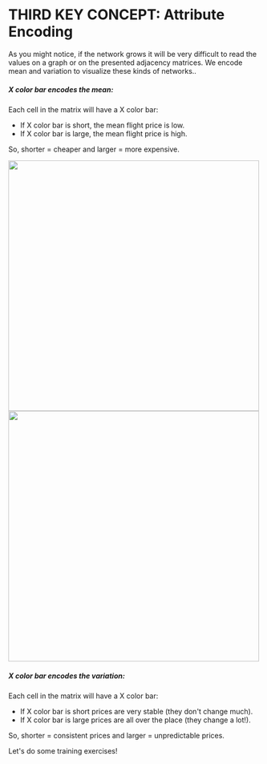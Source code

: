 # THIRD KEY CONCEPT: Attribute Encoding

As you might notice, if the network grows it will be very difficult to read the values on a graph or on the presented adjacency matrices. We encode mean and variation to visualize these kinds of networks..

##### X color bar encodes the mean:

Each cell in the matrix will have a X color bar:

- If X color bar is short, the mean flight price is low.
- If X color bar is large, the mean flight price is high.

So, shorter = cheaper and larger = more expensive.

<img src='./matrices/assets/images/mean_legend_barchart.svg' style="width:500px;">

<img src='./matrices/assets/images/std_legend_barchart.svg' style="width:500px;">

##### X color bar encodes the variation:

Each cell in the matrix will have a X color bar:

- If X color bar is short prices are very stable (they don't change much).
- If X color bar is large prices are all over the place (they change a lot!).

So, shorter = consistent prices and larger = unpredictable prices.

Let's do some training exercises!
